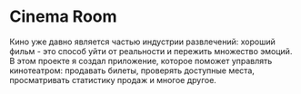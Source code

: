 # Cinema Room
Кино уже давно является частью индустрии развлечений:  хороший фильм - это способ уйти от реальности и пережить множество эмоций. В этом проекте я создал приложение, которое поможет управлять кинотеатром: продавать билеты, проверять доступные места, просматривать статистику продаж и многое другое.
